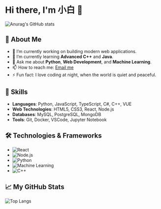 # Hi there, I'm 小白 👋

![Anurag's GitHub stats](https://github-readme-stats.vercel.app/api?username=xiaobai-Lethe&show_icons=true&theme=radical)

## 🚀 About Me

- 🔭 I’m currently working on building modern web applications.
- 🌱 I’m currently learning **Advanced C++** and **Java**.
- 💬 Ask me about **Python**, **Web Development**, and **Machine Learning**.
- 📫 How to reach me: [Email me](mailto:white3432551933@gmail.com)
- ⚡ Fun fact: I love coding at night, when the world is quiet and peaceful.

## 🔧 Skills

- **Languages**: Python, JavaScript, TypeScript, C#, C++, VUE
- **Web Technologies**: HTML5, CSS3, React, Node.js
- **Databases**: MySQL, PostgreSQL, MongoDB
- **Tools**: Git, Docker, VSCode, Jupyter Notebook

## 🛠️ Technologies & Frameworks

- ![React](https://img.shields.io/badge/-React-61DAFB?style=flat&logo=react&logoColor=black)
- ![Node.js](https://img.shields.io/badge/-Node.js-339933?style=flat&logo=node.js&logoColor=white)
- ![Python](https://img.shields.io/badge/-Python-3776AB?style=flat&logo=python&logoColor=white)
- ![Machine Learning](https://img.shields.io/badge/-Machine%20Learning-FF6F61?style=flat&logo=python&logoColor=white)
- ![C++](https://img.shields.io/badge/-C++-00599C?style=flat&logo=cplusplus&logoColor=white)

## 📈 My GitHub Stats

![Top Langs](https://github-readme-stats.vercel.app/api/top-langs/?username=xiaobai-Lethe&langs_count=8&layout=compact)
